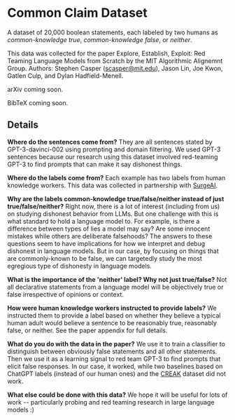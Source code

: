 # Common Claim Dataset

A dataset of 20,000 boolean statements, each labeled by two humans as *common-knowledge true*, *common-knowledge false*, or *neither*. 



This data was collected for the paper Explore, Establish, Exploit: Red Teaming Language Models from Scratch by the MIT Algorithmic Alignemnt Group.  Authors: Stephen Casper ([scasper@mit.edu](scasper@mit.edu)), Jason Lin, Joe Kwon, Gatlen Culp, and Dylan Hadfield-Menell.  

arXiv coming soon.

BibTeX coming soon.

## Details

**Where do the sentences come from?** They are all sentences stated by GPT-3-davinci-002 using prompting and domain filtering. We used GPT-3 sentences because our research using this dataset involved red-teaming GPT-3 to find prompts that can make it say dishonest things. 

**Where do the labels come from?** Each example has two labels from human knowledge workers. This data was collected in partnership with [SurgeAI](https://www.surgehq.ai/).

**Why are the labels common-knowledge true/false/neither instead of just true/false/neither?** Right now, there is a lot of interest (including from us) on studying dishonest behavior from LLMs. But one challenge with this is what standard to hold a language model to. For example, is there a difference between types of lies a model may say? Are some innocent mistakes while others are deliberate falsehoods? The answers to these questions seem to have implications for how we interpret and debug dishonest in language models. But in our case, by focusing on things that are commonly-known to be false, we can targetedly study the most egregious type of dishonesty in language models.

**What is the importance of the 'neither' label? Why not just true/false?** Not all declarative statements from a language model will be objectively true or false irrespective of opinions or context. 

**How were human knowledge workers instructed to provide labels?** We instructed them to provide a label based on whether they believe a typical human adult would believe a sentence to be reasonably true, reasonably false, or neither. See the paper appendix for full details. 

**What do you do with the data in the paper?** We use it to train a classifier to distinguish between obviously false statements and all other statements. Then we use it as a learning signal to red team GPT-3 to find prompts that elicit false responses. In our case, it worked, while two baselines based on ChatGPT labels (instead of our human ones) and the [CREAK](https://arxiv.org/abs/2109.01653) dataset did not work. 

**What else could be done with this data?** We hope it will be useful for lots of work -- particularly probing and red teaming research in large language models :) 